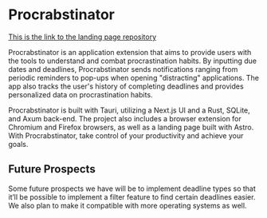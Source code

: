 # Procrabstinator

[This is the link to the landing page repository](https://github.com/Mistralton/procrabstinator-website)

Procrabstinator is an application extension that aims to provide users with the tools to understand and combat procrastination habits. By inputting due dates and deadlines, Procrabstinator sends notifications ranging from periodic reminders to pop-ups when opening "distracting" applications. The app also tracks the user's history of completing deadlines and provides personalized data on procrastination habits.

Procrabstinator is built with Tauri, utilizing a Next.js UI and a Rust, SQLite, and Axum back-end. The project also includes a browser extension for
Chromium and Firefox browsers, as well as a landing page built with Astro. With Procrabstinator, take control of your productivity and achieve your goals.

## Future Prospects

Some future prospects we have will be to implement deadline types so that it’ll be possible to implement a filter feature to find certain deadlines easier. We also plan to make it compatible with more operating systems as well.
